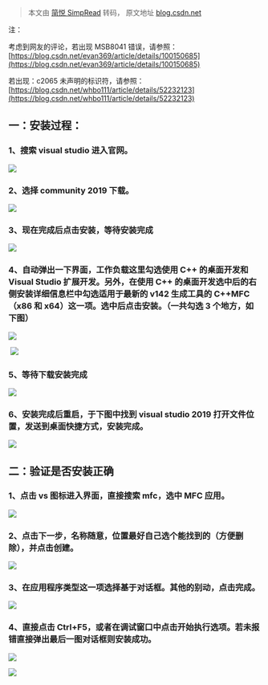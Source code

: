 > 本文由 [简悦 SimpRead](http://ksria.com/simpread/) 转码， 原文地址 [blog.csdn.net](https://blog.csdn.net/Mrweng1996/article/details/103202297)

注：

考虑到网友的评论，若出现 MSB8041 错误，请参照：[https://blog.csdn.net/evan369/article/details/100150685](https://blog.csdn.net/evan369/article/details/100150685)

若出现：c2065 未声明的标识符，请参照：[https://blog.csdn.net/whbo111/article/details/52232123](https://blog.csdn.net/whbo111/article/details/52232123)

一：安装过程：
-------

### 1、搜索 visual studio 进入官网。

![](https://img-blog.csdnimg.cn/20191122155430159.png?x-oss-process=image/watermark,type_ZmFuZ3poZW5naGVpdGk,shadow_10,text_aHR0cHM6Ly9ibG9nLmNzZG4ubmV0L01yd2VuZzE5OTY=,size_16,color_FFFFFF,t_70)

### 2、选择 community 2019 下载。

![](https://img-blog.csdnimg.cn/20191122155430212.png?x-oss-process=image/watermark,type_ZmFuZ3poZW5naGVpdGk,shadow_10,text_aHR0cHM6Ly9ibG9nLmNzZG4ubmV0L01yd2VuZzE5OTY=,size_16,color_FFFFFF,t_70)

### 3、现在完成后点击安装，等待安装完成

![](https://img-blog.csdnimg.cn/20191122155430213.png?x-oss-process=image/watermark,type_ZmFuZ3poZW5naGVpdGk,shadow_10,text_aHR0cHM6Ly9ibG9nLmNzZG4ubmV0L01yd2VuZzE5OTY=,size_16,color_FFFFFF,t_70)

### 4、自动弹出一下界面，工作负载这里勾选使用 C++ 的桌面开发和 Visual Studio 扩展开发。另外，在使用 C++ 的桌面开发选中后的右侧安装详细信息栏中勾选适用于最新的 v142 生成工具的 C++MFC（x86 和 x64）这一项。选中后点击安装。（一共勾选 3 个地方，如下图）

![](https://img-blog.csdnimg.cn/20191124110758830.png?x-oss-process=image/watermark,type_ZmFuZ3poZW5naGVpdGk,shadow_10,text_aHR0cHM6Ly9ibG9nLmNzZG4ubmV0L01yd2VuZzE5OTY=,size_16,color_FFFFFF,t_70)

 ![](https://img-blog.csdnimg.cn/20191124111155363.png?x-oss-process=image/watermark,type_ZmFuZ3poZW5naGVpdGk,shadow_10,text_aHR0cHM6Ly9ibG9nLmNzZG4ubmV0L01yd2VuZzE5OTY=,size_16,color_FFFFFF,t_70)

### 5、等待下载安装完成

![](https://img-blog.csdnimg.cn/20191124111750419.png?x-oss-process=image/watermark,type_ZmFuZ3poZW5naGVpdGk,shadow_10,text_aHR0cHM6Ly9ibG9nLmNzZG4ubmV0L01yd2VuZzE5OTY=,size_16,color_FFFFFF,t_70)

### 6、安装完成后重启，于下图中找到 visual studio 2019 打开文件位置，发送到桌面快捷方式，安装完成。

![](https://img-blog.csdnimg.cn/20191124111817428.png?x-oss-process=image/watermark,type_ZmFuZ3poZW5naGVpdGk,shadow_10,text_aHR0cHM6Ly9ibG9nLmNzZG4ubmV0L01yd2VuZzE5OTY=,size_16,color_FFFFFF,t_70)

二：验证是否安装正确
----------

### 1、点击 vs 图标进入界面，直接搜索 mfc，选中 MFC 应用。

![](https://img-blog.csdnimg.cn/20191124111908699.png?x-oss-process=image/watermark,type_ZmFuZ3poZW5naGVpdGk,shadow_10,text_aHR0cHM6Ly9ibG9nLmNzZG4ubmV0L01yd2VuZzE5OTY=,size_16,color_FFFFFF,t_70)

### 2、点击下一步，名称随意，位置最好自己选个能找到的（方便删除），并点击创建。

![](https://img-blog.csdnimg.cn/20191124111937788.png?x-oss-process=image/watermark,type_ZmFuZ3poZW5naGVpdGk,shadow_10,text_aHR0cHM6Ly9ibG9nLmNzZG4ubmV0L01yd2VuZzE5OTY=,size_16,color_FFFFFF,t_70)

### 3、在应用程序类型这一项选择**基于对话框**。其他的别动，点击完成。

![](https://img-blog.csdnimg.cn/20191124111955254.png?x-oss-process=image/watermark,type_ZmFuZ3poZW5naGVpdGk,shadow_10,text_aHR0cHM6Ly9ibG9nLmNzZG4ubmV0L01yd2VuZzE5OTY=,size_16,color_FFFFFF,t_70)

### 4、直接点击 Ctrl+F5，或者在调试窗口中点击**开始执行**选项。若未报错直接弹出最后一图对话框则安装成功。

![](https://img-blog.csdnimg.cn/20191124112021778.png?x-oss-process=image/watermark,type_ZmFuZ3poZW5naGVpdGk,shadow_10,text_aHR0cHM6Ly9ibG9nLmNzZG4ubmV0L01yd2VuZzE5OTY=,size_16,color_FFFFFF,t_70)

![](https://img-blog.csdnimg.cn/20191124112053774.png?x-oss-process=image/watermark,type_ZmFuZ3poZW5naGVpdGk,shadow_10,text_aHR0cHM6Ly9ibG9nLmNzZG4ubmV0L01yd2VuZzE5OTY=,size_16,color_FFFFFF,t_70)